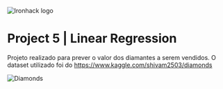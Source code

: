 ![Ironhack logo](https://i.imgur.com/1QgrNNw.png)

# Project 5 | Linear Regression

Projeto realizado para prever o valor dos diamantes a serem vendidos. O dataset utilizado foi do https://www.kaggle.com/shivam2503/diamonds

![Diamonds](https://www.mining.com/wp-content/uploads/2018/08/unnamed.jpg)
